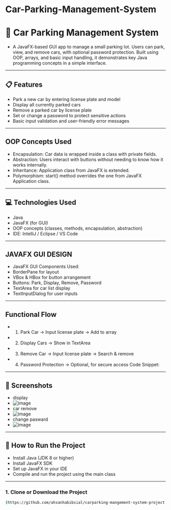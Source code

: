 # Car-Parking-Management-System
# 🚗 Car Parking Management System

- A JavaFX-based GUI app to manage a small parking lot. Users can park, view, and remove cars, with optional password protection. Built using OOP, arrays, and basic input handling, it demonstrates key Java programming concepts in a simple interface.

---

## 📋 Features

- Park a new car by entering license plate and model
- Display all currently parked cars
- Remove a parked car by license plate
- Set or change a password to protect sensitive actions
- Basic input validation and user-friendly error messages

---
## OOP Concepts Used
- Encapsulation: Car data is wrapped inside a class with private fields.
- Abstraction: Users interact with buttons without needing to know how it works internally.
- Inheritance: Application class from JavaFX is extended.
- Polymorphism: start() method overrides the one from JavaFX Application class.
---

## 💻 Technologies Used

- Java
- JavaFX (for GUI)
- OOP concepts (classes, methods, encapsulation, abstraction)
- IDE: IntelliJ / Eclipse / VS Code
---
## JAVAFX GUI DESIGN
- JavaFX GUI Components Used:
- BorderPane for layout
- VBox & HBox for button arrangement
- Buttons: Park, Display, Remove, Password
- TextArea for car list display
- TextInputDialog for user inputs

---
## Functional Flow
- 1. Park Car → Input license plate → Add to array
- 2. Display Cars → Show in TextArea
- 3. Remove Car → Input license plate → Search & remove
- 4. Password Protection → Optional, for secure access
Code Snippet:
---

## 📸 Screenshots
- display
- ![image](https://github.com/user-attachments/assets/bb7ed0ff-fd43-49f6-b57c-48cf37812099)
- car remove
- ![image](https://github.com/user-attachments/assets/3d0b22b1-eb67-4b13-bebe-78e84fe18072)
- change pasward
- ![image](https://github.com/user-attachments/assets/a9f8746a-1f87-44a9-9c5e-39d47f4632d7)

---
## 🚀 How to Run the Project

- Install Java (JDK 8 or higher)
- Install JavaFX SDK
- Set up JavaFX in your IDE
- Compile and run the project using the main class

---

### 1. Clone or Download the Project

```bash
(https://github.com/ahsanhabibsial/carparking-mangement-system-project.git)
